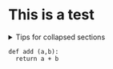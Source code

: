 # This is a test

<p>
<details>

<summary>Tips for collapsed sections</summary>

You can add text within a collapsed section. 

You can add an image or a code block, too.

</details>
</p>


```
def add (a,b):
  return a + b
```
